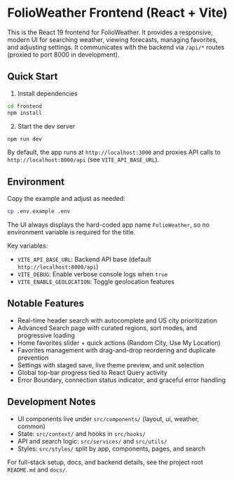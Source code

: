 # FolioWeather Frontend (React + Vite)

This is the React 19 frontend for FolioWeather. It provides a responsive, modern UI for searching weather, viewing forecasts, managing favorites, and adjusting settings. It communicates with the backend via `/api/*` routes (proxied to port 8000 in development).

## Quick Start

1) Install dependencies

```bash
cd frontend
npm install
```

2) Start the dev server

```bash
npm run dev
```

By default, the app runs at `http://localhost:3000` and proxies API calls to `http://localhost:8000/api` (see `VITE_API_BASE_URL`).

## Environment

Copy the example and adjust as needed:

```bash
cp .env.example .env
```

The UI always displays the hard-coded app name `FolioWeather`, so no environment variable is required for the title.

Key variables:

- `VITE_API_BASE_URL`: Backend API base (default `http://localhost:8000/api`)
- `VITE_DEBUG`: Enable verbose console logs when `true`
- `VITE_ENABLE_GEOLOCATION`: Toggle geolocation features

## Notable Features

- Real-time header search with autocomplete and US city prioritization
- Advanced Search page with curated regions, sort modes, and progressive loading
- Home favorites slider + quick actions (Random City, Use My Location)
- Favorites management with drag-and-drop reordering and duplicate prevention
- Settings with staged save, live theme preview, and unit selection
- Global top-bar progress tied to React Query activity
- Error Boundary, connection status indicator, and graceful error handling

## Development Notes

- UI components live under `src/components/` (layout, ui, weather, common)
- State: `src/context/` and hooks in `src/hooks/`
- API and search logic: `src/services/` and `src/utils/`
- Styles: `src/styles/` split by app, components, pages, and search

For full-stack setup, docs, and backend details, see the project root `README.md` and `docs/`.
